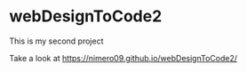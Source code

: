 # webDesignToCode2
This is my second project

Take a look at https://nimero09.github.io/webDesignToCode2/
